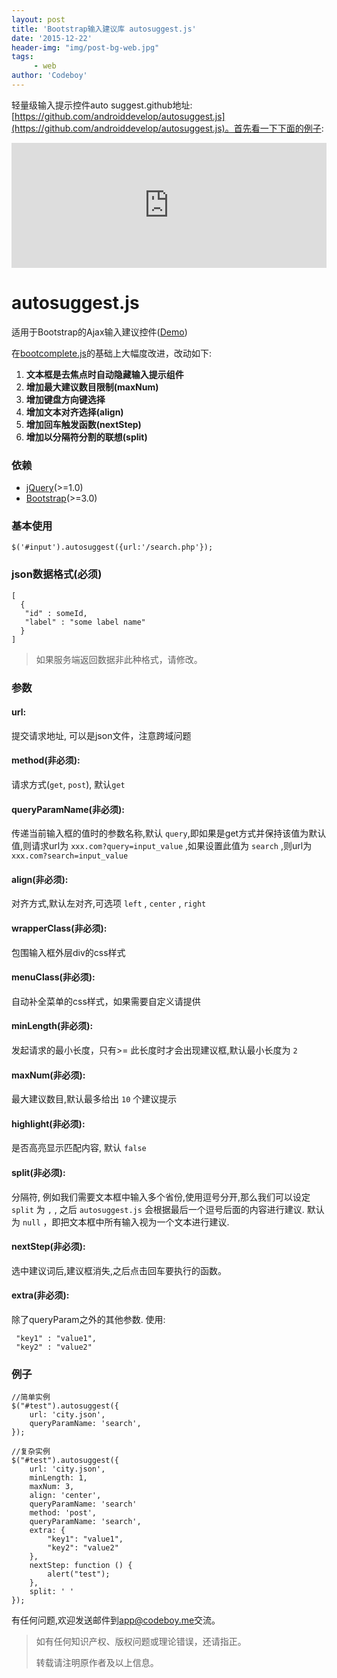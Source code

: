 ```yaml
---
layout: post
title: 'Bootstrap输入建议库 autosuggest.js'
date: '2015-12-22'
header-img: "img/post-bg-web.jpg"
tags:
     - web
author: 'Codeboy'
---
```


轻量级输入提示控件auto suggest.github地址:[https://github.com/androiddevelop/autosuggest.js](https://github.com/androiddevelop/autosuggest.js)。首先看一下下面的例子:

<iframe src="https://example.codeboy.me/autosuggest/index.html" width="100%" height="200px" frameborder="0" scrolling="no"> </iframe>

# autosuggest.js

适用于Bootstrap的Ajax输入建议控件([Demo](https://example.codeboy.me/autosuggest/index.html))

在[bootcomplete.js](https://github.com/getwebhelp/bootcomplete.js)的基础上大幅度改进，改动如下:

1. **文本框是去焦点时自动隐藏输入提示组件**
2. **增加最大建议数目限制(maxNum)**
3. **增加键盘方向键选择**
4. **增加文本对齐选择(align)**
5. **增加回车触发函数(nextStep)**
6. **增加以分隔符分割的联想(split)**

### 依赖

- [jQuery](https://jquery.com/download/)(>=1.0)
- [Bootstrap](http://getbootstrap.com/getting-started/)(>=3.0)


### 基本使用

	$('#input').autosuggest({url:'/search.php'});
	
### json数据格式(必须)

	[ 
	  {
       "id" : someId, 
       "label" : "some label name"
      }
	]


> 如果服务端返回数据非此种格式，请修改。


### 参数

#### url: 

提交请求地址, 可以是json文件，注意跨域问题

#### method(非必须):

请求方式(`get`, `post`), 默认`get`

#### queryParamName(非必须):

传递当前输入框的值时的参数名称,默认 `query`,即如果是get方式并保持该值为默认值,则请求url为 `xxx.com?query=input_value` ,如果设置此值为 `search` ,则url为 `xxx.com?search=input_value`
 
#### align(非必须):
对齐方式,默认左对齐,可选项 `left` , `center` , `right`

#### wrapperClass(非必须):

包围输入框外层div的css样式

#### menuClass(非必须):

自动补全菜单的css样式，如果需要自定义请提供

#### minLength(非必须):

发起请求的最小长度，只有>= 此长度时才会出现建议框,默认最小长度为 `2`

#### maxNum(非必须):

最大建议数目,默认最多给出 `10` 个建议提示

#### highlight(非必须):

是否高亮显示匹配内容, 默认 `false`

#### split(非必须):
分隔符, 例如我们需要文本框中输入多个省份,使用逗号分开,那么我们可以设定 `split` 为 `,` , 之后 `autosuggest.js` 会根据最后一个逗号后面的内容进行建议.  默认为 `null` ，即把文本框中所有输入视为一个文本进行建议.

#### nextStep(非必须):

选中建议词后,建议框消失,之后点击回车要执行的函数。

#### extra(非必须): 

除了queryParam之外的其他参数. 使用: 

	 "key1" : "value1",
	 "key2" : "value2"
	   
### 例子

    //简单实例
    $("#test").autosuggest({
        url: 'city.json',
        queryParamName: 'search',
    });
    
    //复杂实例
    $("#test").autosuggest({
        url: 'city.json',
        minLength: 1,
        maxNum: 3,
        align: 'center',
        queryParamName: 'search'
        method: 'post',
        queryParamName: 'search',
        extra: {
            "key1": "value1",
            "key2": "value2"
        },
        nextStep: function () {
            alert("test");
        },
        split: ' '
    });


有任何问题,欢迎发送邮件到[app@codeboy.me](mailto:app@codeboy.me)交流。



> 如有任何知识产权、版权问题或理论错误，还请指正。
>
> 转载请注明原作者及以上信息。
